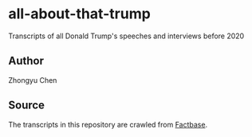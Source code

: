 # all-about-that-trump

Transcripts of all Donald Trump's speeches and interviews before 2020

## Author

Zhongyu Chen

## Source

The transcripts in this repository are crawled from [Factbase](https://factba.se/transcripts).
